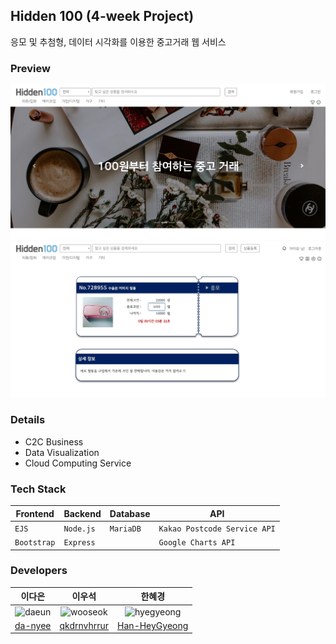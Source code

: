 ## Hidden 100 (4-week Project)
응모 및 추첨형, 데이터 시각화를 이용한 중고거래 웹 서비스

### Preview
![hidden_100_main](./img/hidden_100_main.PNG)<br/>
![hidden_100_ticket](./img/hidden_100_ticket.jpg)

### Details
- C2C Business
- Data Visualization
- Cloud Computing Service

### Tech Stack
|Frontend   |Backend  |Database |API                         |
|-----------|---------|---------|----------------------------|
|`EJS`      |`Node.js`|`MariaDB`|`Kakao Postcode Service API`|
|`Bootstrap`|`Express`|         |`Google Charts API`         |

### Developers
|이다은   |이우석   |한혜경   |
|:-------:|:-------:|:-------:|
|<img src="https://avatars0.githubusercontent.com/u/50176238?s=400&u=212ca9ffd06b88465746a94eaa6f88b10485497d&v=4" alt="daeun" width="100" height="100">|<img src="https://avatars0.githubusercontent.com/u/57385607?s=400&v=4" alt="wooseok" width="100" height="100">|<img src="https://avatars2.githubusercontent.com/u/55129737?s=400&v=4" alt="hyegyeong" width="100" height="100">|
|[da-nyee](https://github.com/da-nyee)|[qkdrnvhrrur](https://github.com/qkdrnvhrrur)|[Han-HeyGyeong](https://github.com/Han-HeyGyeong)|